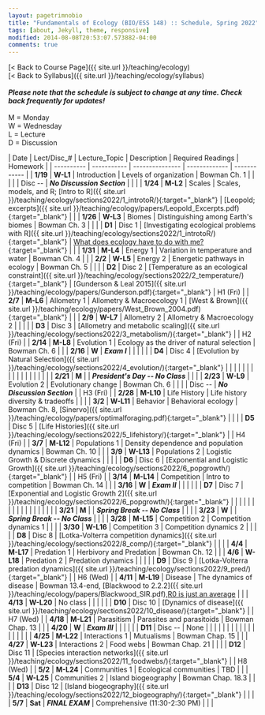 ```yaml
---
layout: pagetrimnobio
title: "Fundamentals of Ecology (BIO/ESS 148) :: Schedule, Spring 2022"
tags: [about, Jekyll, theme, responsive]
modified: 2014-08-08T20:53:07.573882-04:00
comments: true
---
```


[< Back to Course Page]({{ site.url }}/teaching/ecology)  
[< Back to Syllabus]({{ site.url }}/teaching/ecology/syllabus)  
<br>
***Please note that the schedule is subject to change at any time. Check back frequently for updates!***  
<br>
M = Monday  
W = Wednesday  
L = Lecture  
D = Discussion

<style>
table{
    border-collapse: collapse;
    border-spacing: 0;
    /* border:1px solid #808080; */
}

/* th{
    border:1px solid #808080;
}

td{
    border:1px solid #808080;
} */
tr:nth-child(even) {background: #CCC}
tr:nth-child(odd) {background: #FFF}
</style>

| Date | Lect/Disc_# | Lecture_Topic | Description | Required Readings | Homework |
| ---------- | ----------- | --------------- | ------------- | ------------ |
| **1/19**       | **W-L1** |  Introduction | Levels of organization | Bowman Ch. 1 |     |
|         |  | Disc -- | ***No Discussion Section*** |  |     |
| **1/24**  | **M-L2** | Scales |  Scales, models, and R; [Intro to R]({{ site.url }}/teaching/ecology/sections2022/1_introtoR/){:target="_blank"} | [Leopold; excerpts]({{ site.url }}/teaching/ecology/papers/Leopold_Excerpts.pdf){:target="_blank"}  |     |
|  **1/26**  | **W-L3** |  Biomes | Distinguishing among Earth's biomes | Bowman Ch. 3 |     |
|         | **D1** | Disc 1 | [Investigating ecological problems with R]({{ site.url }}/teaching/ecology/sections2022/1_introtoR/){:target="_blank"} | [What does ecology have to do with me?](https://www.esa.org/about/what-does-ecology-have-to-do-with-me/){:target="_blank"} |     |
| **1/31**       | **M-L4** | Energy 1 | Variation in temperature and water | Bowman Ch. 4 |     |
|  **2/2**   | **W-L5** | Energy 2 | Energetic pathways in ecology | Bowman Ch. 5 |     |
|         | **D2** | Disc 2 |  [Temperature as an ecological constraint]({{ site.url }}/teaching/ecology/sections2022/2_temperature/){:target="_blank"}   | [Gunderson & Leal 2015]({{ site.url }}/teaching/ecology/papers/Gunderson.pdf){:target="_blank"} |  H1 (Fri)   |
| **2/7** | **M-L6** |  Allometry 1 | Allometry & Macroecology 1 | [West & Brown]({{ site.url }}/teaching/ecology/papers/West_Brown_2004.pdf){:target="_blank"} |    |
| **2/9** | **W-L7** |  Allometry 2 | Allometry & Macroecology 2 |  |    |
|         | **D3** | Disc 3 |  [Allometry and metabolic scaling]({{ site.url }}/teaching/ecology/sections2022/3_metabolism/){:target="_blank"}   |    |  H2 (Fri)   |
| **2/14** | **M-L8** | Evolution 1 | Ecology as the driver of natural selection | Bowman Ch. 6 |    |
| **2/16** | **W** | ***Exam I*** |  |  |    |
|         | **D4** | Disc 4 |   [Evolution by Natural Selection]({{ site.url }}/teaching/ecology/sections2022/4_evolution/){:target="_blank"}  |  |    |
|   |   |   |   |   |   |
|   |   |   |   |   |   |
| **2/21** | **M** |  | ***President's Day -- No Class*** |  |    |
| **2/23** | **W-L9** | Evolution 2 | Evolutionary change |  Bowman Ch. 6  |
|         |  | Disc -- |  ***No Discussion Section***  |   |   H3 (Fri)  |
| **2/28** | **M-L10** | Life History | Life history diversity & tradeoffs |  |    |
| **3/2** | **W-L11** | Behavior | Behavioral ecology | Bowman Ch. 8, [Sinervo]({{ site.url }}/teaching/ecology/papers/optimalforaging.pdf){:target="_blank"} |    |
|         | **D5** | Disc 5 |  [Life Histories]({{ site.url }}/teaching/ecology/sections2022/5_lifehistory/){:target="_blank"}  |  |  H4 (Fri)  |
| **3/7** | **M-L12** | Populations 1 | Density dependence and population dynamics | Bowman Ch. 10 |    |
| **3/9** | **W-L13** | Populations 2 | Logistic Growth & Discrete dynamics  |    |    |
|         | **D6** | Disc 6 |  [Exponential and Logistic Growth]({{ site.url }}/teaching/ecology/sections2022/6_popgrowth/){:target="_blank"} |  |  H5 (Fri)  |
| **3/14** | **M-L14** | Competition | Intro to competition | Bowman Ch. 14 |    |
| **3/16** | **W** | ***Exam II*** |  |  |    |
|         | **D7** | Disc 7 | [Exponential and Logistic Growth 2]({{ site.url }}/teaching/ecology/sections2022/6_popgrowth/){:target="_blank"}    |  |    |
|   |   |   |   |   |   |
|   |   |   |   |   |   |
| **3/21** | **M** |  |  ***Spring Break -- No Class*** |   |    |
| **3/23** | **W** |  | ***Spring Break -- No Class*** |  |    |
| **3/28** | **M-L15** | Competition 2 | Competition dynamics 1 |  |    |
| **3/30** | **W-L16** | Competition 3 | Competition dynamics 2 |  |    |
|         | **D8** | Disc 8 |  [Lotka-Volterra competition dynamics]({{ site.url }}/teaching/ecology/sections2022/8_comp/){:target="_blank"}  |  |   |
| **4/4** | **M-L17** | Predation 1 | Herbivory and Predation | Bowman Ch. 12 |    |
| **4/6** | **W-L18** | Predation 2 | Predation dynamics |  |    |
|         | **D9** | Disc 9 |  [Lotka-Volterra predation dynamics]({{ site.url }}/teaching/ecology/sections2022/9_pred/){:target="_blank"} |  | H6 (Wed) |
| **4/11** | **M-L19** | Disease | The dynamics of disease | Bowman 13.4-end, [Blackwood to 2.2.2]({{ site.url }}/teaching/ecology/papers/Blackwood_SIR.pdf),[R0 is just an average](https://www.santafe.edu/news-center/news/transmission-t-024-cristopher-moore-on-the-heavy-tail-of-outbreaks) | |
| **4/13** | **W-L20** | No class |  |  |    |
|         | **D10** | Disc 10 | [Dynamics of disease]({{ site.url }}/teaching/ecology/sections2022/10_disease/){:target="_blank"} |  | H7 (Wed) |
| **4/18** | **M-L21** | Parasitism | Parasites and parasitoids |  Bowman Chap. 13 |    |
| **4/20** | **W** | ***Exam III*** |  |  |    |
|         | **D11** | Disc -- | None  |  |  |
|   |   |   |   |   |   |
|   |   |   |   |   |   |
| **4/25** | **M-L22** | Interactions 1 | Mutualisms  | Bowman Chap. 15 |    |
| **4/27** | **W-L23** | Interactions 2 | Food webs | Bowman Chap. 21 |    |
|         | **D12** | Disc 11 | [Species interaction networks]({{ site.url }}/teaching/ecology/sections2022/11_foodwebs/){:target="_blank"}  | | H8 (Wed) |
| **5/2** | **M-L24** |  Communities 1 | Ecological communities | TBD |    |
| **5/4** | **W-L25** | Communities 2 | Island biogeography | Bowman Chap. 18.3 |    |
|         | **D13** | Disc 12 | [Island biogeography]({{ site.url }}/teaching/ecology/sections2022/12_biogeography/){:target="_blank"}  | |  |
| **5/7** | **Sat** | ***FINAL EXAM*** | Comprehensive (11:30-2:30 PM)  |  |  |



<!-- | **12/8** | **(T-L26)** | Communities | Community assembly, succession | Bowman Ch. 17 |    |
| **12/10** | **(R-L27)** | Biogeography | Patterns of species diversity | Bowman Ch. 18 |    |
|     **12/11**    | **(F-D14)** | Disc 14 | Modeling colonization & extinction  | |  | -->
<!-- | **11/17** | **(T-L22)** | Disease 1 | The dynamics of disease | TBD |    |
| **11/19** | **(R-L23)** | Disease 2 | Epidemics and pandemics |  |    | -->

<!---
| **11/17** | **23-T** | Interactions | Mutualism and commensalism | Bowman Ch. 15 |    |
| **11/19** | **24-R** | Networks | Interactions across ecological networks | TBD |    |
|         | | **Disc-12** |  Analyzing ecological networks |  | HW-9 due |--->